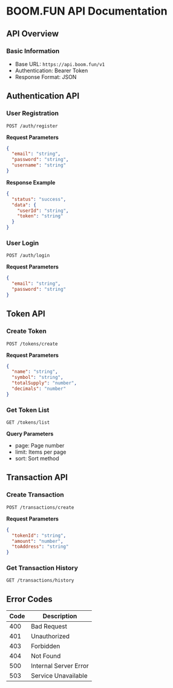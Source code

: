 # BOOM.FUN API Documentation

## API Overview

### Basic Information
- Base URL: `https://api.boom.fun/v1`
- Authentication: Bearer Token
- Response Format: JSON

## Authentication API

### User Registration
```http
POST /auth/register
```

**Request Parameters**
```json
{
  "email": "string",
  "password": "string",
  "username": "string"
}
```

**Response Example**
```json
{
  "status": "success",
  "data": {
    "userId": "string",
    "token": "string"
  }
}
```

### User Login
```http
POST /auth/login
```

**Request Parameters**
```json
{
  "email": "string",
  "password": "string"
}
```

## Token API

### Create Token
```http
POST /tokens/create
```

**Request Parameters**
```json
{
  "name": "string",
  "symbol": "string",
  "totalSupply": "number",
  "decimals": "number"
}
```

### Get Token List
```http
GET /tokens/list
```

**Query Parameters**
- page: Page number
- limit: Items per page
- sort: Sort method

## Transaction API

### Create Transaction
```http
POST /transactions/create
```

**Request Parameters**
```json
{
  "tokenId": "string",
  "amount": "number",
  "toAddress": "string"
}
```

### Get Transaction History
```http
GET /transactions/history
```

## Error Codes

| Code | Description |
|------|-------------|
| 400  | Bad Request |
| 401  | Unauthorized |
| 403  | Forbidden |
| 404  | Not Found |
| 500  | Internal Server Error |
| 503  | Service Unavailable |